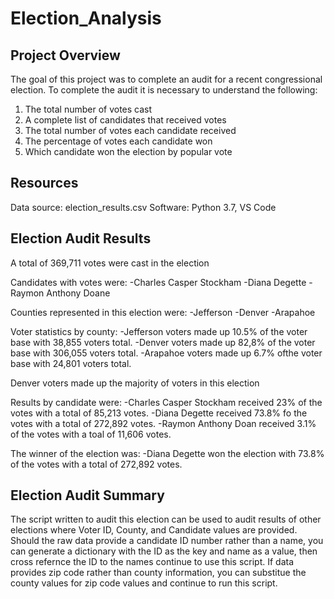 # Election_Analysis

## Project Overview
The goal of this project was to complete an audit for a recent congressional election. To complete the audit it is necessary to understand the following:
  1. The total number of votes cast
  2. A complete list of candidates that received votes
  3. The total number of votes each candidate received
  4. The percentage of votes each candidate won
  5. Which candidate won the election by popular vote

## Resources
Data source: election_results.csv
Software: Python 3.7, VS Code 

## Election Audit Results
A total of 369,711 votes were cast in the election

Candidates with votes were:
-Charles Casper Stockham
-Diana Degette
-Raymon Anthony Doane

Counties represented in this election were:
-Jefferson
-Denver
-Arapahoe

Voter statistics by county:
-Jefferson voters made up 10.5% of the voter base with 38,855 voters total.
-Denver voters made up 82,8% of the voter base with 306,055 voters total.
-Arapahoe voters made up 6.7% ofthe voter base with 24,801 voters total.

Denver voters made up the majority of voters in this election

Results by candidate were:
-Charles Casper Stockham received 23% of the votes with a total of 85,213 votes.
-Diana Degette received 73.8% fo the votes with a total of 272,892 votes.
-Raymon Anthony Doan received 3.1% of the votes with a toal of 11,606 votes.

The winner of the election was: 
-Diana Degette won the election with 73.8% of the votes with a total of 272,892 votes.

## Election Audit Summary

The script written to audit this election can be used to audit results of other elections where Voter ID, County, and Candidate values are provided. Should the raw data provide a candidate ID number rather than a name, you can generate a dictionary with the ID as the key and name as a value, then cross refernce the ID to the names continue to use this script. If data provides zip code rather than county information, you can substitue the county values for zip code values and continue to run this script.

